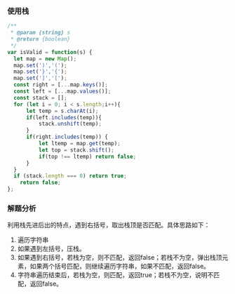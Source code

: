 

### 使用栈

```javascript
/**
 * @param {string} s
 * @return {boolean}
 */
var isValid = function(s) {
  let map = new Map();
  map.set(')','(');
  map.set('}','{');
  map.set(']','[');
  const right = [...map.keys()];
  const left = [...map.values()];
  const stack = [];
  for (let i = 0; i < s.length;i++){
      let temp = s.charAt(i);
      if(left.includes(temp)){
          stack.unshift(temp);
      }
      if(right.includes(temp)) {
          let ltemp = map.get(temp);
          let top = stack.shift();
          if(top !== ltemp) return false;
      }
  }
  if (stack.length === 0) return true;
    return false;
};
```
### 解题分析

利用栈先进后出的特点，遇到右括号，取出栈顶是否匹配。具体思路如下：

1) 遍历字符串
2) 如果遇到左括号，压栈。
3) 如果遇到右括号，若栈为空，则不匹配，返回false；若栈不为空，弹出栈顶元素，如果两个括号匹配，则继续遍历字符串，如果不匹配，返回false。
4) 字符串遍历结束后，若栈为空，则匹配，返回true；若栈不为空，说明不匹配，返回false。

